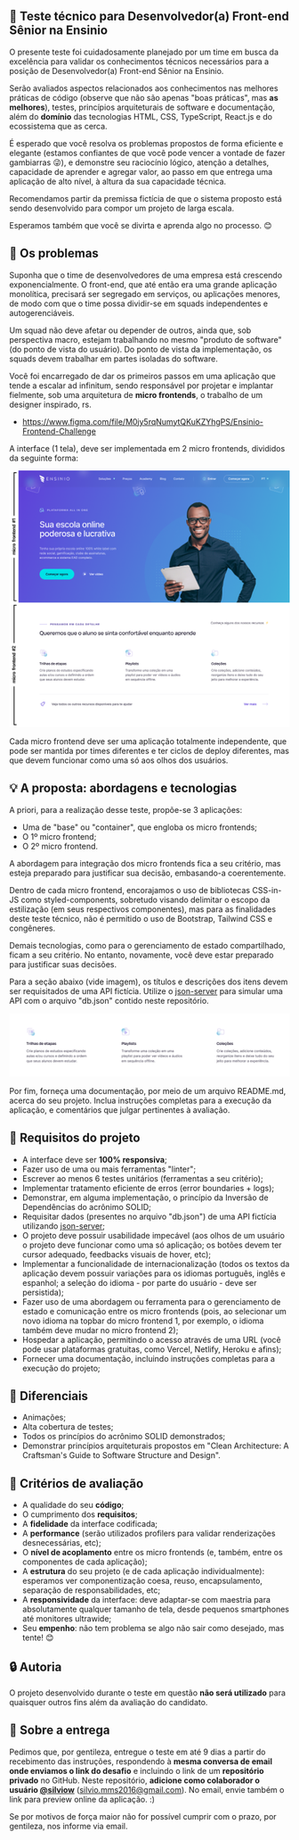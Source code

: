 ## :rocket: Teste técnico para Desenvolvedor(a) Front-end Sênior na Ensinio

O presente teste foi cuidadosamente planejado por um time em busca da excelência para validar os conhecimentos técnicos necessários para a posição de Desenvolvedor(a) Front-end Sênior na Ensinio.

Serão avaliados aspectos relacionados aos conhecimentos nas melhores práticas de código (observe que não são apenas "boas práticas", mas **as melhores**), testes, princípios arquiteturais de software e documentação, além do **domínio** das tecnologias HTML, CSS, TypeScript, React.js e do ecossistema que as cerca.

É esperado que você resolva os problemas propostos de forma eficiente e elegante (estamos confiantes de que você pode vencer a vontade de fazer gambiarras :stuck_out_tongue_winking_eye:), e demonstre seu raciocínio lógico, atenção a detalhes, capacidade de aprender e agregar valor, ao passo em que entrega uma aplicação de alto nível, à altura da sua capacidade técnica.

Recomendamos partir da premissa fictícia de que o sistema proposto está sendo desenvolvido para compor um projeto de larga escala.

Esperamos também que você se divirta e aprenda algo no processo. :blush:

## :eyes: Os problemas

Suponha que o time de desenvolvedores de uma empresa está crescendo exponencialmente. O front-end, que até então era uma grande aplicação monolítica, precisará ser segregado em serviços, ou aplicações menores, de modo com que o time possa dividir-se em squads independentes e autogerenciáveis.

Um squad não deve afetar ou depender de outros, ainda que, sob perspectiva macro, estejam trabalhando no mesmo "produto de software" (do ponto de vista do usuário). Do ponto de vista da implementação, os squads devem trabalhar em partes isoladas do software.

Você foi encarregado de dar os primeiros passos em uma aplicação que tende a escalar ad infinitum, sendo responsável por projetar e implantar fielmente, sob uma arquitetura de **micro frontends**, o trabalho de um designer inspirado, rs.

- https://www.figma.com/file/M0jy5rqNumytQKuKZYhgPS/Ensinio-Frontend-Challenge

A interface (1 tela), deve ser implementada em 2 micro frontends, divididos da seguinte forma:

![Micro frontends demo](microfrontends-demo.png)

Cada micro frontend deve ser uma aplicação totalmente independente, que pode ser mantida por times diferentes e ter ciclos de deploy diferentes, mas que devem funcionar como uma só aos olhos dos usuários.

## :bulb: A proposta: abordagens e tecnologias

A priori, para a realização desse teste, propõe-se 3 aplicações:
- Uma de "base" ou "container", que engloba os micro frontends;
- O 1º micro frontend;
- O 2º micro frontend.

A abordagem para integração dos micro frontends fica a seu critério, mas esteja preparado para justificar sua decisão, embasando-a coerentemente.

Dentro de cada micro frontend, encorajamos o uso de bibliotecas CSS-in-JS como styled-components, sobretudo visando delimitar o escopo da estilização (em seus respectivos componentes), mas para as finalidades deste teste técnico, não é permitido o uso de Bootstrap, Tailwind CSS e congêneres.

Demais tecnologias, como para o gerenciamento de estado compartilhado, ficam a seu critério. No entanto, novamente, você deve estar preparado para justificar suas decisões.

Para a seção abaixo (vide imagem), os títulos e descrições dos itens devem ser requisitados de uma API fictícia. Utilize o [json-server](https://github.com/typicode/json-server) para simular uma API com o arquivo "db.json" contido neste repositório.

![Section demo](dynamic-section.png)

Por fim, forneça uma documentação, por meio de um arquivo README.md, acerca do seu projeto. Inclua instruções completas para a execução da aplicação, e comentários que julgar pertinentes à avaliação.

## :dart: Requisitos do projeto

- A interface deve ser **100% responsiva**;
- Fazer uso de uma ou mais ferramentas "linter";
- Escrever ao menos 6 testes unitários (ferramentas a seu critério);
- Implementar tratamento eficiente de erros (error boundaries + logs);
- Demonstrar, em alguma implementação, o princípio da Inversão de Dependências do acrônimo SOLID;
- Requisitar dados (presentes no arquivo "db.json") de uma API fictícia utilizando [json-server](https://github.com/typicode/json-server);
- O projeto deve possuir usabilidade impecável (aos olhos de um usuário o projeto deve funcionar como uma só aplicação; os botões devem ter cursor adequado, feedbacks visuais de hover, etc);
- Implementar a funcionalidade de internacionalização (todos os textos da aplicação devem possuir variações para os idiomas português, inglês e espanhol; a seleção do idioma - por parte do usuário - deve ser persistida);
- Fazer uso de uma abordagem ou ferramenta para o gerenciamento de estado e comunicação entre os micro frontends (pois, ao selecionar um novo idioma na topbar do micro frontend 1, por exemplo, o idioma também deve mudar no micro frontend 2);
- Hospedar a aplicação, permitindo o acesso através de uma URL (você pode usar plataformas gratuitas, como Vercel, Netlify, Heroku e afins);
- Fornecer uma documentação, incluindo instruções completas para a execução do projeto;

## :clap: Diferenciais

- Animações;
- Alta cobertura de testes;
- Todos os princípios do acrônimo SOLID demonstrados;
- Demonstrar princípios arquiteturais propostos em "Clean Architecture: A Craftsman's Guide to Software Structure and Design".

## :page_facing_up: Critérios de avaliação

- A qualidade do seu **código**;
- O cumprimento dos **requisitos**;
- A **fidelidade** da interface codificada;
- A **performance** (serão utilizados profilers para validar renderizações desnecessárias, etc);
- O **nível de acoplamento** entre os micro frontends (e, também, entre os componentes de cada aplicação);
- A **estrutura** do seu projeto (e de cada aplicação individualmente): esperamos ver componentização coesa, reuso, encapsulamento, separação de responsabilidades, etc;
- A **responsividade** da interface: deve adaptar-se com maestria para absolutamente qualquer tamanho de tela, desde pequenos smartphones até monitores ultrawide;
- Seu **empenho**: não tem problema se algo não sair como desejado, mas tente! :blush:

## :lock: Autoria

O projeto desenvolvido durante o teste em questão **não será utilizado** para quaisquer outros fins além da avaliação do candidato. 

## :email: Sobre a entrega

Pedimos que, por gentileza, entregue o teste em até 9 dias a partir do recebimento das instruções, respondendo à **mesma conversa de email onde enviamos o link do desafio** e incluindo o link de um **repositório privado** no GitHub. Neste repositório, **adicione como colaborador o usuário [@silviow](https://github.com/silviow)** (silvio.mms2016@gmail.com). No email, envie também o link para preview online da aplicação. :)

Se por motivos de força maior não for possível cumprir com o prazo, por gentileza, nos informe via email. 
